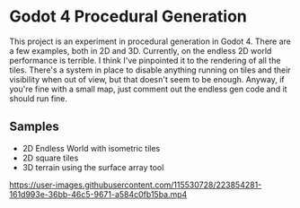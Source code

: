 # Godot 4 Procedural Generation
This project is an experiment in procedural generation in Godot 4. There are a few examples, both in 2D and 3D. Currently, on the endless 2D world performance is terrible. I think I've pinpointed it to the rendering of all the tiles. There's a system in place to disable anything running on tiles and their visibility when out of view, but that doesn't seem to be enough. Anyway, if you're fine with a small map, just comment out the endless gen code and it should run fine.

## Samples
* 2D Endless World with isometric tiles
* 2D square tiles
* 3D terrain using the surface array tool

https://user-images.githubusercontent.com/115530728/223854281-161d993e-36bb-46c5-9671-a584c0fb15ba.mp4


